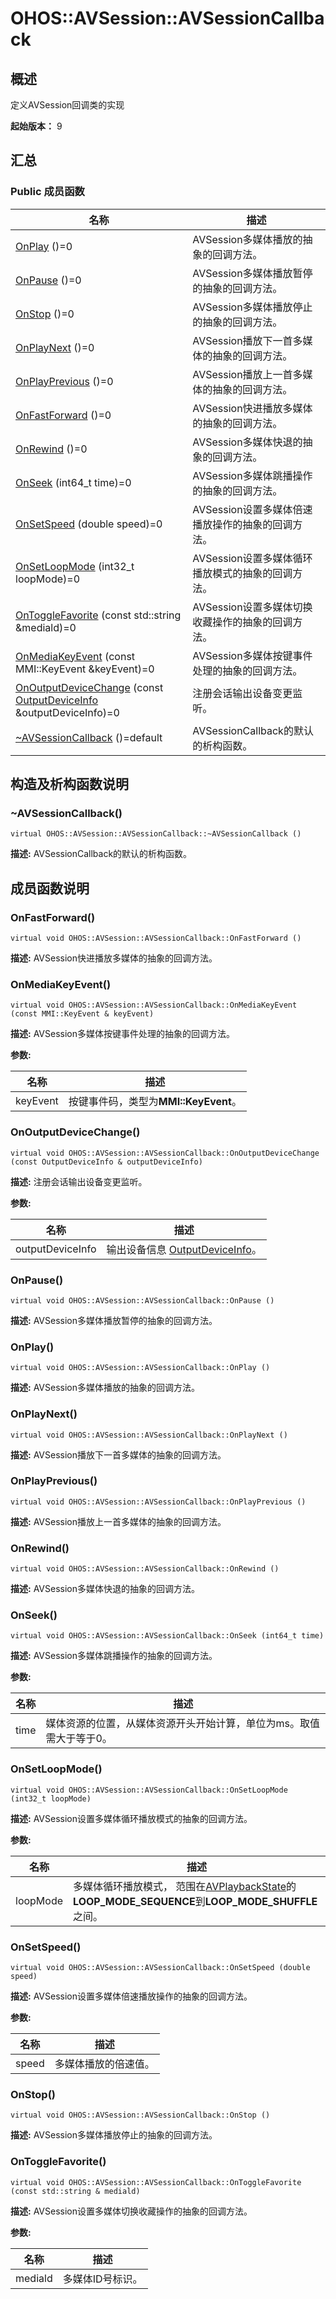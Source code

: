 # OHOS::AVSession::AVSessionCallback


## 概述

定义AVSession回调类的实现

**起始版本：**
9

## 汇总


### Public 成员函数

  | 名称 | 描述 | 
| -------- | -------- |
| [OnPlay](#onplay) ()=0 | AVSession多媒体播放的抽象的回调方法。  | 
| [OnPause](#onpause) ()=0 | AVSession多媒体播放暂停的抽象的回调方法。  | 
| [OnStop](#onstop) ()=0 | AVSession多媒体播放停止的抽象的回调方法。  | 
| [OnPlayNext](#onplaynext) ()=0 | AVSession播放下一首多媒体的抽象的回调方法。  | 
| [OnPlayPrevious](#onplayprevious) ()=0 | AVSession播放上一首多媒体的抽象的回调方法。  | 
| [OnFastForward](#onfastforward) ()=0 | AVSession快进播放多媒体的抽象的回调方法。  | 
| [OnRewind](#onrewind) ()=0 | AVSession多媒体快退的抽象的回调方法。  | 
| [OnSeek](#onseek) (int64_t time)=0 | AVSession多媒体跳播操作的抽象的回调方法。  | 
| [OnSetSpeed](#onsetspeed) (double speed)=0 | AVSession设置多媒体倍速播放操作的抽象的回调方法。  | 
| [OnSetLoopMode](#onsetloopmode) (int32_t loopMode)=0 | AVSession设置多媒体循环播放模式的抽象的回调方法。  | 
| [OnToggleFavorite](#ontogglefavorite) (const std::string &amp;mediald)=0 | AVSession设置多媒体切换收藏操作的抽象的回调方法。  | 
| [OnMediaKeyEvent](#onmediakeyevent) (const MMI::KeyEvent &amp;keyEvent)=0 | AVSession多媒体按键事件处理的抽象的回调方法。  | 
| [OnOutputDeviceChange](#onoutputdevicechange) (const [OutputDeviceInfo](_o_h_o_s_1_1_a_v_session_1_1_output_device_info.md) &amp;outputDeviceInfo)=0 | 注册会话输出设备变更监听。  | 
| [~AVSessionCallback](#avsessioncallback) ()=default | AVSessionCallback的默认的析构函数。  | 


## 构造及析构函数说明


### ~AVSessionCallback()

  
```
virtual OHOS::AVSession::AVSessionCallback::~AVSessionCallback ()
```
**描述:**
AVSessionCallback的默认的析构函数。


## 成员函数说明


### OnFastForward()

  
```
virtual void OHOS::AVSession::AVSessionCallback::OnFastForward ()
```
**描述:**
AVSession快进播放多媒体的抽象的回调方法。


### OnMediaKeyEvent()

  
```
virtual void OHOS::AVSession::AVSessionCallback::OnMediaKeyEvent (const MMI::KeyEvent & keyEvent)
```
**描述:**
AVSession多媒体按键事件处理的抽象的回调方法。

**参数:**

  | 名称 | 描述 | 
| -------- | -------- |
| keyEvent | 按键事件码，类型为**MMI::KeyEvent**。  | 


### OnOutputDeviceChange()

  
```
virtual void OHOS::AVSession::AVSessionCallback::OnOutputDeviceChange (const OutputDeviceInfo & outputDeviceInfo)
```
**描述:**
注册会话输出设备变更监听。

**参数:**

  | 名称 | 描述 | 
| -------- | -------- |
| outputDeviceInfo | 输出设备信息 [OutputDeviceInfo](_o_h_o_s_1_1_a_v_session_1_1_output_device_info.md)。  | 


### OnPause()

  
```
virtual void OHOS::AVSession::AVSessionCallback::OnPause ()
```
**描述:**
AVSession多媒体播放暂停的抽象的回调方法。


### OnPlay()

  
```
virtual void OHOS::AVSession::AVSessionCallback::OnPlay ()
```
**描述:**
AVSession多媒体播放的抽象的回调方法。


### OnPlayNext()

  
```
virtual void OHOS::AVSession::AVSessionCallback::OnPlayNext ()
```
**描述:**
AVSession播放下一首多媒体的抽象的回调方法。


### OnPlayPrevious()

  
```
virtual void OHOS::AVSession::AVSessionCallback::OnPlayPrevious ()
```
**描述:**
AVSession播放上一首多媒体的抽象的回调方法。


### OnRewind()

  
```
virtual void OHOS::AVSession::AVSessionCallback::OnRewind ()
```
**描述:**
AVSession多媒体快退的抽象的回调方法。


### OnSeek()

  
```
virtual void OHOS::AVSession::AVSessionCallback::OnSeek (int64_t time)
```
**描述:**
AVSession多媒体跳播操作的抽象的回调方法。

**参数:**

  | 名称 | 描述 | 
| -------- | -------- |
| time | 媒体资源的位置，从媒体资源开头开始计算，单位为ms。取值需大于等于0。  | 


### OnSetLoopMode()

  
```
virtual void OHOS::AVSession::AVSessionCallback::OnSetLoopMode (int32_t loopMode)
```
**描述:**
AVSession设置多媒体循环播放模式的抽象的回调方法。

**参数:**

  | 名称 | 描述 | 
| -------- | -------- |
| loopMode | 多媒体循环播放模式， 范围在[AVPlaybackState](_o_h_o_s_1_1_a_v_session_1_1_a_v_playback_state.md)的**LOOP_MODE_SEQUENCE**到**LOOP_MODE_SHUFFLE**之间。  |


### OnSetSpeed()

  
```
virtual void OHOS::AVSession::AVSessionCallback::OnSetSpeed (double speed)
```
**描述:**
AVSession设置多媒体倍速播放操作的抽象的回调方法。

**参数:**

  | 名称 | 描述 | 
| -------- | -------- |
| speed | 多媒体播放的倍速值。  | 


### OnStop()

  
```
virtual void OHOS::AVSession::AVSessionCallback::OnStop ()
```
**描述:**
AVSession多媒体播放停止的抽象的回调方法。


### OnToggleFavorite()

  
```
virtual void OHOS::AVSession::AVSessionCallback::OnToggleFavorite (const std::string & mediald)
```
**描述:**
AVSession设置多媒体切换收藏操作的抽象的回调方法。

**参数:**

  | 名称 | 描述 | 
| -------- | -------- |
| mediald | 多媒体ID号标识。  |

<!--no_check-->
